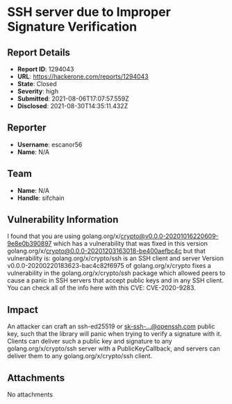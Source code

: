 # SSH server due to Improper Signature Verification

## Report Details
- **Report ID**: 1294043
- **URL**: https://hackerone.com/reports/1294043
- **State**: Closed
- **Severity**: high
- **Submitted**: 2021-08-06T17:07:57.559Z
- **Disclosed**: 2021-08-30T14:35:11.432Z

## Reporter
- **Username**: escanor56
- **Name**: N/A

## Team
- **Name**: N/A
- **Handle**: sifchain

## Vulnerability Information
I found that you are using golang.org/x/crypto@v0.0.0-20201016220609-9e8e0b390897 which has a vulnerability that was fixed in this version 
golang.org/x/crypto@0.0.0-20201203163018-be400aefbc4c but that vulnerability is:
golang.org/x/crypto/ssh is an SSH client and server
Version v0.0.0-20200220183623-bac4c82f6975 of golang.org/x/crypto fixes a vulnerability in the golang.org/x/crypto/ssh package which allowed peers to cause a panic in SSH servers that accept public keys and in any SSH client.
You can check all of the info here with this CVE: CVE-2020-9283.

## Impact

An attacker can craft an ssh-ed25519 or sk-ssh-...@openssh.com public key, such that the library will panic when trying to verify a signature with it. Clients can deliver such a public key and signature to any golang.org/x/crypto/ssh server with a PublicKeyCallback, and servers can deliver them to any golang.org/x/crypto/ssh client.

## Attachments
No attachments

